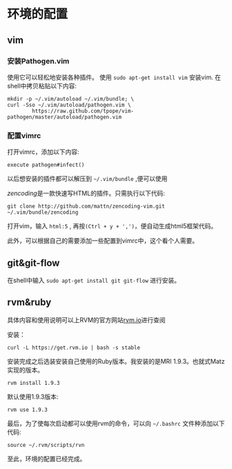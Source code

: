 环境的配置
==========

## vim

### 安装Pathogen.vim

使用它可以轻松地安装各种插件。 
使用 `sudo apt-get install vim` 安装vim.
在shell中拷贝粘贴以下内容:

	mkdir -p ~/.vim/autoload ~/.vim/bundle; \
	curl -Sso ~/.vim/autoload/pathogen.vim \
			https://raw.github.com/tpope/vim-pathogen/master/autoload/pathogen.vim

### 配置vimrc

打开vimrc，添加以下内容:

	execute pathogen#infect()

以后想安装的插件都可以解压到 `~/.vim/bundle` ,便可以使用

*zencoding*是一款快速写HTML的插件。只需执行以下代码:

	git clone http://github.com/mattn/zencoding-vim.git ~/.vim/bundle/zencoding

打开vim，输入 `html:5` , 再按`(Ctrl + y + ',')`，便自动生成html5框架代码。

此外，可以根据自己的需要添加一些配置到vimrc中，这个看个人需要。

## git&git-flow

在shell中输入 `sudo apt-get install git git-flow` 进行安装。

## rvm&ruby

具体内容和使用说明可以上RVM的官方网站[rvm.io](https://rvm.io)进行查阅

安装：

```shell
curl -L https://get.rvm.io | bash -s stable
```

安装完成之后选装安装自己使用的Ruby版本。我安装的是MRI 1.9.3。也就式Matz实现的版本。

```shell
rvm install 1.9.3
```

默认使用1.9.3版本:

```shell
rvm use 1.9.3
```

最后，为了使每次启动都可以使用rvm的命令，可以向 `~/.bashrc` 文件种添加以下代码:

```shell
source ~/.rvm/scripts/rvn
```

至此，环境的配置已经完成。
	

